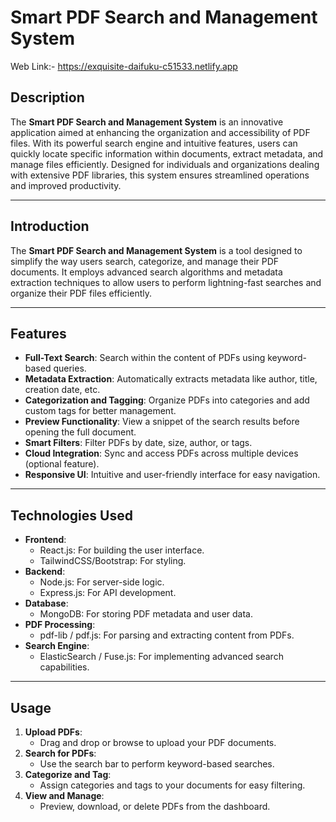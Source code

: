 # Smart PDF Search and Management System

Web Link:- https://exquisite-daifuku-c51533.netlify.app

## Description
The **Smart PDF Search and Management System** is an innovative application aimed at enhancing the organization and accessibility of PDF files. With its powerful search engine and intuitive features, users can quickly locate specific information within documents, extract metadata, and manage files efficiently. Designed for individuals and organizations dealing with extensive PDF libraries, this system ensures streamlined operations and improved productivity.

---

## Introduction
The **Smart PDF Search and Management System** is a tool designed to simplify the way users search, categorize, and manage their PDF documents. It employs advanced search algorithms and metadata extraction techniques to allow users to perform lightning-fast searches and organize their PDF files efficiently.

---

## Features

- **Full-Text Search**: Search within the content of PDFs using keyword-based queries.
- **Metadata Extraction**: Automatically extracts metadata like author, title, creation date, etc.
- **Categorization and Tagging**: Organize PDFs into categories and add custom tags for better management.
- **Preview Functionality**: View a snippet of the search results before opening the full document.
- **Smart Filters**: Filter PDFs by date, size, author, or tags.
- **Cloud Integration**: Sync and access PDFs across multiple devices (optional feature).
- **Responsive UI**: Intuitive and user-friendly interface for easy navigation.

---

## Technologies Used

- **Frontend**:
  - React.js: For building the user interface.
  - TailwindCSS/Bootstrap: For styling.
- **Backend**:
  - Node.js: For server-side logic.
  - Express.js: For API development.
- **Database**:
  - MongoDB: For storing PDF metadata and user data.
- **PDF Processing**:
  - pdf-lib / pdf.js: For parsing and extracting content from PDFs.
- **Search Engine**:
  - ElasticSearch / Fuse.js: For implementing advanced search capabilities.

---

## Usage

1. **Upload PDFs**:
   - Drag and drop or browse to upload your PDF documents.
2. **Search for PDFs**:
   - Use the search bar to perform keyword-based searches.
3. **Categorize and Tag**:
   - Assign categories and tags to your documents for easy filtering.
4. **View and Manage**:
   - Preview, download, or delete PDFs from the dashboard.
